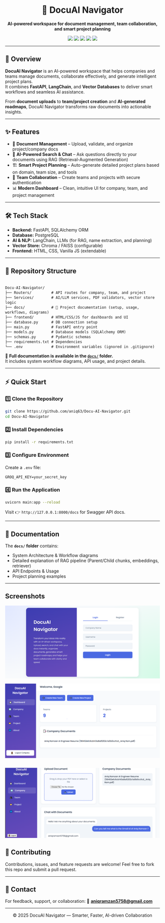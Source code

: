 <h1 align="center">📘 DocuAI Navigator</h1>
<p align="center">
  <b>AI-powered workspace for document management, team collaboration, and smart project planning</b>  
</p>

<p align="center">
  <img src="https://img.shields.io/badge/FastAPI-005571?style=for-the-badge&logo=fastapi&logoColor=white" />
  <img src="https://img.shields.io/badge/PostgreSQL-336791?style=for-the-badge&logo=postgresql&logoColor=white" />
  <img src="https://img.shields.io/badge/LangChain-2C3E50?style=for-the-badge&logo=python&logoColor=white" />
  <img src="https://img.shields.io/badge/VectorDB-FF6F00?style=for-the-badge&logo=databricks&logoColor=white" />
  <img src="https://img.shields.io/badge/AI-Generation-FF4088?style=for-the-badge&logo=openai&logoColor=white" />
</p>

---

## 🚀 Overview
**DocuAI Navigator** is an AI-powered workspace that helps companies and teams manage documents, collaborate effectively, and generate intelligent project plans.  
It combines **FastAPI**, **LangChain**, and **Vector Databases** to deliver smart workflows and seamless AI assistance.

From **document uploads** to **team/project creation** and **AI-generated roadmaps**, DocuAI Navigator transforms raw documents into actionable insights.

---

## ✨ Features
- 📂 **Document Management** – Upload, validate, and organize project/company docs  
- 🤖 **AI-Powered Search & Chat** – Ask questions directly to your documents using RAG (Retrieval-Augmented Generation)  
- 🏗 **Smart Project Planning** – Auto-generate detailed project plans based on domain, team size, and tools  
- 👥 **Team Collaboration** – Create teams and projects with secure authentication  
- 📊 **Modern Dashboard** – Clean, intuitive UI for company, team, and project management  

---

## 🛠 Tech Stack
- **Backend:** FastAPI, SQLAlchemy ORM
- **Database:** PostgreSQL  
- **AI & NLP:** LangChain, LLMs (for RAG, name extraction, and planning)  
- **Vector Store:** Chroma / FAISS (configurable)  
- **Frontend:** HTML, CSS, Vanilla JS (extendable)  

---

## 📂 Repository Structure
```

Docu-AI-Navigator/
├── Routers/         # API routes for company, team, and project
├── Services/        # AI/LLM services, PDF validators, vector store logic
├── docs/            # 📖 Project documentation (setup, usage, workflows, diagrams)
├── frontend/        # HTML/CSS/JS for dashboards and UI
├── database.py      # DB connection setup
├── main.py          # FastAPI entry point
├── models.py        # Database models (SQLAlchemy ORM)
├── schemas.py       # Pydantic schemas
├── requirements.txt # Dependencies
└── .env             # Environment variables (ignored in .gitignore)

````

📖 **Full documentation is available in the [`docs/`](./docs) folder.**  
It includes system workflow diagrams, API usage, and project details.

---

## ⚡ Quick Start

### 1️⃣ Clone the Repository
```bash
git clone https://github.com/aniq63/Docu-AI-Navigator.git
cd Docu-AI-Navigator
````

### 2️⃣ Install Dependencies

```bash
pip install -r requirements.txt
```

### 3️⃣ Configure Environment

Create a `.env` file:

```env
GROQ_API_KEY=your_secret_key
```

### 4️⃣ Run the Application

```bash
uvicorn main:app --reload
```

Visit 👉 `http://127.0.0.1:8000/docs` for Swagger API docs.

---

## 📖 Documentation

The **`docs/` folder** contains:

* System Architecture & Workflow diagrams
* Detailed explanation of RAG pipeline (Parent/Child chunks, embeddings, retriever)
* API Endpoints & Usage
* Project planning examples

---
## Screenshots
![image alt](https://github.com/aniq63/Docu-AI-Navigator/blob/main/Capture.PNG)

![image alt](https://github.com/aniq63/Docu-AI-Navigator/blob/main/Capture1.PNG)

![image alt](https://github.com/aniq63/Docu-AI-Navigator/blob/main/Capture2.PNG)
---

## 🤝 Contributing

Contributions, issues, and feature requests are welcome!
Feel free to fork this repo and submit a pull request.

---

## 📧 Contact

For feedback, support, or collaboration:
📩 **aniqramzan5758@gmail.com**

---

<p align="center">
  &copy; 2025 DocuAI Navigator — Smarter, Faster, AI-driven Collaboration
</p>
